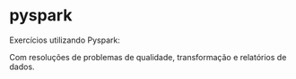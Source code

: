 # pyspark
Exercícios utilizando Pyspark: 

Com resoluções de problemas de qualidade, transformação e relatórios de dados.
